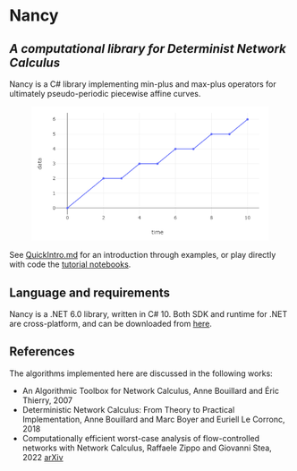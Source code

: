 # Nancy
## _A computational library for Determinist Network Calculus_

Nancy is a C# library implementing min-plus and max-plus operators for ultimately pseudo-periodic piecewise affine curves.

<figure>
    <img src="./img/01.png" alt="Plot of a generic NC curve"/>
</figure>

See [QuickIntro.md](./QuickIntro.md) for an introduction through examples, or play directly with code the [tutorial notebooks](./examples/).

<!-- Link to full documentation -->
<!-- Link to nuget -->

## Language and requirements

Nancy is a .NET 6.0 library, written in C# 10.
Both SDK and runtime for .NET are cross-platform, and can be downloaded from [here](https://dotnet.microsoft.com/en-us/download).

## References

The algorithms implemented here are discussed in the following works:

* An Algorithmic Toolbox for Network Calculus, Anne Bouillard and Éric Thierry, 2007
* Deterministic Network Calculus: From Theory to Practical Implementation, Anne Bouillard and Marc Boyer and Euriell Le Corronc, 2018
* Computationally efficient worst-case analysis of flow-controlled networks with Network Calculus, Raffaele Zippo and Giovanni Stea, 2022 [arXiv](https://arxiv.org/abs/2203.02497)
